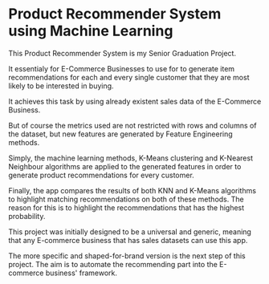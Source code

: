 # Product Recommender System using Machine Learning

This Product Recommender System is my Senior Graduation Project.

It essentialy for E-Commerce Businesses to use for to generate item recommendations for each and every single customer that they are most likely to be interested in buying.

It achieves this task by using already existent sales data of the E-Commerce Business.

But of course the metrics used are not restricted with rows and columns of the dataset, but new features are generated by Feature Engineering methods.

Simply, the machine learning methods, K-Means clustering and K-Nearest Neighbour algorithms are applied to the generated features in order to generate product recommendations for every customer.

Finally, the app compares the results of both KNN and K-Means algorithms to highlight matching recommendations on both of these methods.
The reason for this is to highlight the recommendations that has the highest probability.

This project was initially designed to be a universal and generic, meaning that any E-commerce business that has sales datasets can use this app.

The more specific and shaped-for-brand version is the next step of this project.
The aim is to automate the recommending part into the E-commerce business' framework.

